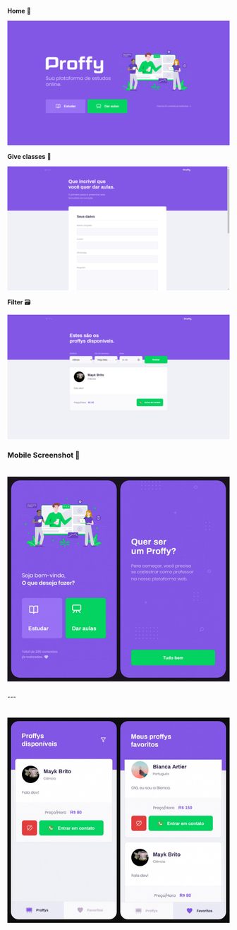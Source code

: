 **Home** 🏡

![home](.github/home.png)

**Give classes** 📝

![create](.github/form.png)

**Filter** 🗃 

![filter](.github/teachers.png)

### Mobile Screenshot 📱

<h1 align="center">
    <img src=".github/Mobile/Grade.png" width="600">
</h1>
---
<h1 align="center">
    <img src=".github/Mobile/Proffys.png" width="600">
</h1>

